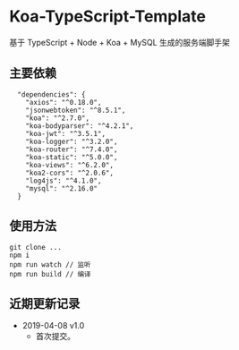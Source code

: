 # Koa-TypeScript-Template
基于 TypeScript + Node + Koa + MySQL 生成的服务端脚手架

## 主要依赖
```
  "dependencies": {
    "axios": "^0.18.0",
    "jsonwebtoken": "^8.5.1",
    "koa": "^2.7.0",
    "koa-bodyparser": "^4.2.1",
    "koa-jwt": "^3.5.1",
    "koa-logger": "^3.2.0",
    "koa-router": "^7.4.0",
    "koa-static": "^5.0.0",
    "koa-views": "^6.2.0",
    "koa2-cors": "^2.0.6",
    "log4js": "^4.1.0",
    "mysql": "^2.16.0"
  }
```

## 使用方法
```
git clone ...
npm i
npm run watch // 监听
npm run build // 编译
```

## 近期更新记录
* 2019-04-08 v1.0
   * 首次提交。
